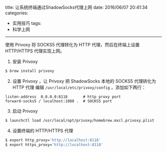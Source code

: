 title: 让系统终端通过ShadowSocks代理上网
date: 2016/06/07 20:41:34
categories:
- 实用技巧
tags:
- 科学上网

---

使用 Privoxy 将 SOCKS5 代理转化为 HTTP 代理，然后在终端上设置 HTTP/HTTPS 代理实现上网。
<!-- more -->

1. 安装 Privoxy
```bash
$ brew install privoxy
```

2. 设置 Privoxy ，让 Privoxy 把 ShadowSocks 本地的 SOCKS5 代理转化为 HTTP 代理
编辑 `/usr/local/etc/privoxy/config` ，添加如下两行：
```
listen-address  0.0.0.0:8118       # http proxy port
forward-socks5 / localhost:1080 .  # SOCKS5 port
```

3. 启动 Privoxy
```bash
$ launchctl load /usr/local/opt/privoxy/homebrew.mxcl.privoxy.plist
```

4. 设置终端的 HTTP/HTTPS 代理
```bash
$ export http_proxy='http://localhost:8118'
$ export https_proxy='http://localhost:8118'
```